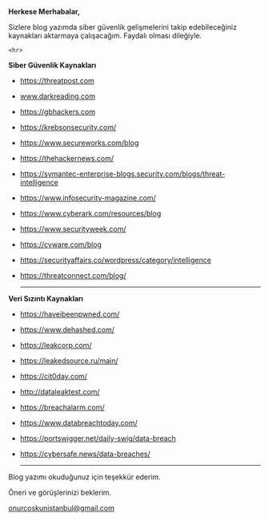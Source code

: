 **Herkese Merhabalar,**

Sizlere blog yazımda siber güvenlik gelişmelerini takip edebileceğiniz kaynakları aktarmaya çalışacağım. Faydalı olması dileğiyle.

    <hr>

**Siber Güvenlik Kaynakları**

- https://threatpost.com
- www.darkreading.com
- https://gbhackers.com
- https://krebsonsecurity.com/
- https://www.secureworks.com/blog
- https://thehackernews.com/
- https://symantec-enterprise-blogs.security.com/blogs/threat-intelligence
- https://www.infosecurity-magazine.com/
- https://www.cyberark.com/resources/blog
- https://www.securityweek.com/
- https://cyware.com/blog
- https://securityaffairs.co/wordpress/category/intelligence
- https://threatconnect.com/blog/

  <hr>

**Veri Sızıntı Kaynakları**

- https://haveibeenpwned.com/
- https://www.dehashed.com/
- https://leakcorp.com/
- https://leakedsource.ru/main/
- https://cit0day.com/
- http://dataleaktest.com/
- https://breachalarm.com/
- https://www.databreachtoday.com/
- https://portswigger.net/daily-swig/data-breach
- https://cybersafe.news/data-breaches/

  <hr>

Blog yazımı okuduğunuz için teşekkür ederim.

Öneri ve görüşlerinizi beklerim.

[onurcoskunistanbul@gmail.com](mailto:onurcoskunistanbul@gmail.com)

